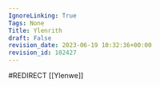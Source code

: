 ```yaml
---
IgnoreLinking: True
Tags: None
Title: Ylenrith
draft: False
revision_date: 2023-06-19 10:32:36+00:00
revision_id: 102427
---
```


#REDIRECT [[Ylenwe]]
